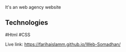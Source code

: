 It's an web agency website

## Technologies
#Html
#CSS

Live link: https://farihaislamm.github.io/Web-Somadhan/
